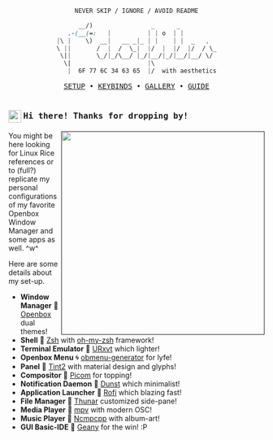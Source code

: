 <div align="center">

```ocaml
NEVER SKIP / IGNORE / AVOID README
```

```css
      __/)                _      _          
   .-(__(=:   |          | | o  | |         
|\ |    \)  __|   __ _|_ | |    | |  _   ,  
\ ||       /  |  /  \_|  |/  |  |/  |/  / \_
 \||       \_/|_/\__/ |_/|__/|_/|__/|__/ \/ 
  \|                     |\                 
   |  6F 77 6C 34 63 65  |/  with aesthetics
```

</div>

<pre align="center">
<a href="">SETUP</a> • <a href="https://github.com/owl4ce/dotfiles/wiki/Keybinds">KEYBINDS</a> • <a href="">GALLERY</a> • <a href="">GUIDE</a>
</pre>

<h1>
  <img alt="" align="right" src="https://badges.pufler.dev/visits/owl4ce/dotfiles?style=flat-square&label=&color=000000&logo=GitHub&logoColor=white&labelColor=373e4d"/>
</h1>

### <img alt="" width="25px" align="absmiddle" src="https://github.githubassets.com/images/icons/emoji/octocat.png"/> ‎ <samp>Hi there! Thanks for dropping by!</samp>

<a href="">
  <img alt="" align="right" width="400px" src="https://i.imgur.com/JhcL3k6.png"/>
</a>

You might be here looking for Linux Rice references or to (full?) replicate my personal configurations of my favorite Openbox Window Manager and some apps as well. ^w^

Here are some details about my set-up.

* **Window Manager**       :bento:                [Openbox](http://openbox.org/wiki/Main_Page) dual themes!
* **Shell**                :shell:                [Zsh](https://zsh.org) with [oh-my-zsh](https://github.com/ohmyzsh/ohmyzsh) framework!
* **Terminal Emulator**    :leaves:               [URxvt](http://software.schmorp.de/pkg/rxvt-unicode.html) which lighter! 
* **Openbox Menu**         :cyclone:              [obmenu-generator](https://github.com/trizen/obmenu-generator) for lyfe!
* **Panel**                :blossom:              [Tint2](https://gitlab.com/o9000/tint2) with material design and glyphs!
* **Compositor**           :shaved_ice:           [Picom](https://github.com/yshui/picom) for topping!
* **Notification Daemon**  :herb:                 [Dunst](https://github.com/dunst-project/dunst) which minimalist!
* **Application Launcher** :rocket:               [Rofi](https://github.com/davatorium/rofi) which blazing fast!
* **File Manager**         :flower_playing_cards: [Thunar](https://github.com/xfce-mirror/thunar) customized side-pane!
* **Media Player**         :city_sunset:          [mpv](https://mpv.io/) with modern OSC!
* **Music Player**         :milky_way:            [Ncmpcpp](https://github.com/ncmpcpp/ncmpcpp) with album-art!
* **GUI Basic-IDE**        :space_invader:        [Geany](https://geany.org) for the win! :P
